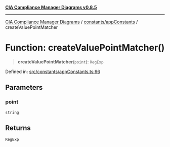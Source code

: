 [**CIA Compliance Manager Diagrams v0.8.5**](../../../README.md)

***

[CIA Compliance Manager Diagrams](../../../modules.md) / [constants/appConstants](../README.md) / createValuePointMatcher

# Function: createValuePointMatcher()

> **createValuePointMatcher**(`point`): `RegExp`

Defined in: [src/constants/appConstants.ts:96](https://github.com/Hack23/cia-compliance-manager/blob/b799ef22d9067d09cc69eaeddf109ac9dcdce934/src/constants/appConstants.ts#L96)

## Parameters

### point

`string`

## Returns

`RegExp`
